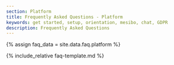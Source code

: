 ```yaml
---
section: Platform
title: Frequently Asked Questions - Platform
keywords: get started, setup, orientation, mesibo, chat, GDPR
description: Frequently Asked Questions
---
```

{% assign faq_data = site.data.faq.platform %}

{% include_relative faq-template.md  %}
